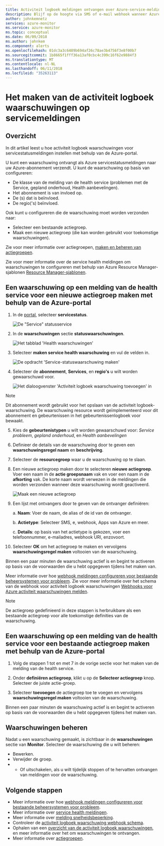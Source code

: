```yaml
---
title: Activiteit logboek meldingen ontvangen over Azure-service-meldingen
description: Blijf op de hoogte via SMS of e-mail webhook wanneer Azure service optreedt.
author: johnkemnetz
services: azure-monitor
ms.service: azure-monitor
ms.topic: conceptual
ms.date: 06/09/2018
ms.author: johnkem
ms.component: alerts
ms.openlocfilehash: 01dc3a3c6489b694af26c78ae3b4756f3e8f00b7
ms.sourcegitcommit: 1b8665f1fff36a13af0cbc4c399c16f62e9884f3
ms.translationtype: MT
ms.contentlocale: nl-NL
ms.lasthandoff: 06/11/2018
ms.locfileid: "35263113"
---
```

# <a name="create-activity-log-alerts-on-service-notifications"></a>Het maken van de activiteit logboek waarschuwingen op servicemeldingen
## <a name="overview"></a>Overzicht
In dit artikel leest u hoe activiteit logboek waarschuwingen voor servicestatusmeldingen instellen met behulp van de Azure-portal.  

U kunt een waarschuwing ontvangt als Azure servicestatusmeldingen naar uw Azure-abonnement verzendt. U kunt de waarschuwing op basis van configureren:

- De klasse van de melding van de health service (problemen met de Service, gepland onderhoud, Health aanbevelingen).
- Het abonnement is van invloed op.
- De (s) dat is beïnvloed.
- De regio('s) beïnvloed.

Ook kunt u configureren die de waarschuwing moet worden verzonden naar:

- Selecteer een bestaande actiegroep.
- Maak een nieuwe actiegroep (die kan worden gebruikt voor toekomstige waarschuwingen).

Zie voor meer informatie over actiegroepen, [maken en beheren van actiegroepen](monitoring-action-groups.md).

Zie voor meer informatie over de service health meldingen om waarschuwingen te configureren met behulp van Azure Resource Manager-sjablonen [Resource Manager-sjablonen](monitoring-create-activity-log-alerts-with-resource-manager-template.md).

## <a name="create-an-alert-on-a-service-health-notification-for-a-new-action-group-by-using-the-azure-portal"></a>Een waarschuwing op een melding van de health service voor een nieuwe actiegroep maken met behulp van de Azure-portal
1. In de [portal](https://portal.azure.com), selecteer **servicestatus**.

    ![De "Service" statusservice](./media/monitoring-activity-log-alerts-on-service-notifications/home-servicehealth.png)

2. In de **waarschuwingen** sectie **statuswaarschuwingen**.

    ![Het tabblad 'Health waarschuwingen'](./media/monitoring-activity-log-alerts-on-service-notifications/alerts-blades-sh.png)

3. Selecteer **maken service health waarschuwing** en vul de velden in.

    ![De opdracht 'Service-statuswaarschuwing maken'](./media/monitoring-activity-log-alerts-on-service-notifications/service-health-alert.png)

4. Selecteer de **abonnement**, **Services**, en **regio's** u wilt worden gewaarschuwd voor.

    ![Het dialoogvenster 'Activiteit logboek waarschuwing toevoegen' in](./media/monitoring-activity-log-alerts-on-service-notifications/activity-log-alert-new-ux.png)

> [!NOTE]
> Dit abonnement wordt gebruikt voor het opslaan van de activiteit logboek-waarschuwing. De waarschuwing resource wordt geïmplementeerd voor dit abonnement en gebeurtenissen in het gebeurtenissenlogboek voor bewaakt.

5. Kies de **gebeurtenistypen** u wilt worden gewaarschuwd voor: *Service probleem*, *gepland onderhoud*, en *Health aanbevelingen* 

6. Definieer de details van de waarschuwing door te geven een **waarschuwingsregel naam** en **beschrijving**.

7. Selecteer de **resourcegroep** waar u de waarschuwing op te slaan.

8. Een nieuwe actiegroep maken door te selecteren **nieuwe actiegroep**. Voer een naam in de **actie groepsnaam** vak en voer een naam in de **afkorting** vak. De korte naam wordt verwezen in de meldingen die worden verzonden wanneer deze waarschuwing wordt geactiveerd.

    ![Maak een nieuwe actiegroep](./media/monitoring-activity-log-alerts-on-service-notifications/action-group-creation.png)

9. Een lijst met ontvangers door te geven van de ontvanger definiëren:

    a. **Naam**: Voer de naam, de alias of de id van de ontvanger.

    b. **Actietype**: Selecteer SMS, e, webhook, Apps van Azure en meer.

    c. **Details**: op basis van het actietype is gekozen, voer een telefoonnummer, e-mailadres, webhook URI, enzovoort.

10. Selecteer **OK** om het actiegroep te maken en vervolgens **waarschuwingsregel maken** voltooien van de waarschuwing.

Binnen een paar minuten de waarschuwing actief is en begint te activeren op basis van de voorwaarden die u hebt opgegeven tijdens het maken van.

Meer informatie over hoe [webhook meldingen configureren voor bestaande beheersystemen voor probleem](../service-health/service-health-alert-webhook-guide.md). Zie voor meer informatie over het schema van de webhook voor activiteit logboek waarschuwingen [Webhooks voor Azure activiteit waarschuwingen melden](monitoring-activity-log-alerts-webhook.md).

>[!NOTE]
>De actiegroep gedefinieerd in deze stappen is herbruikbare als een bestaande actiegroep voor alle toekomstige definities van de waarschuwing.
>
>

## <a name="create-an-alert-on-a-service-health-notification-for-an-existing-action-group-by-using-the-azure-portal"></a>Een waarschuwing op een melding van de health service voor een bestaande actiegroep maken met behulp van de Azure-portal

1. Volg de stappen 1 tot en met 7 in de vorige sectie voor het maken van de melding van de health service. 

2. Onder **definiëren actiegroep**, klikt u op de **Selecteer actiegroep** knop. Selecteer de juiste actie-groep.

3. Selecteer **toevoegen** de actiegroep toe te voegen en vervolgens **waarschuwingsregel maken** voltooien van de waarschuwing.

Binnen een paar minuten de waarschuwing actief is en begint te activeren op basis van de voorwaarden die u hebt opgegeven tijdens het maken van.

## <a name="manage-your-alerts"></a>Waarschuwingen beheren

Nadat u een waarschuwing gemaakt, is zichtbaar in de **waarschuwingen** sectie van **Monitor**. Selecteer de waarschuwing die u wilt beheren:

* Bewerken.
* Verwijder de groep.
* - Of uitschakelen, als u wilt tijdelijk stoppen of te hervatten ontvangen van meldingen voor de waarschuwing.

## <a name="next-steps"></a>Volgende stappen
- Meer informatie over hoe [webhook meldingen configureren voor bestaande beheersystemen voor probleem](../service-health/service-health-alert-webhook-guide.md).
- Meer informatie over [service health meldingen](monitoring-service-notifications.md).
- Meer informatie over [melding snelheidsbeperking](monitoring-alerts-rate-limiting.md).
- Controleer de [activiteit logboek waarschuwing webhook schema](monitoring-activity-log-alerts-webhook.md).
- Ophalen van een [overzicht van de activiteit logboek waarschuwingen](monitoring-overview-alerts.md), en meer informatie over het om waarschuwingen te ontvangen. 
- Meer informatie over [actiegroepen](monitoring-action-groups.md).
